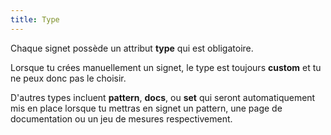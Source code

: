 ```yaml
---
title: Type
---
```


Chaque signet possède un attribut **type** qui est obligatoire.

Lorsque tu crées manuellement un signet, le type est toujours **custom** et tu ne peux donc pas le choisir.

D'autres types incluent **pattern**, **docs**, ou **set** qui seront automatiquement mis en place lorsque tu mettras en signet un pattern, une page de documentation ou un jeu de mesures respectivement.

